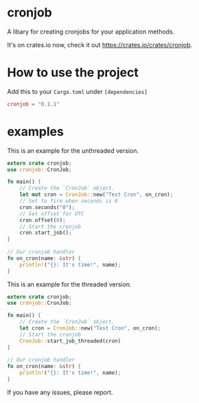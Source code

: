 # cronjob
A libary for creating cronjobs for your application methods.

It's on crates.io now, check it out https://crates.io/crates/cronjob.

How to use the project
======================

Add this to your `Cargo.toml` under `[dependencies]`
``` toml
cronjob = "0.1.1"
```

examples
==========
This is an example for the unthreaded version.

```Rust
extern crate cronjob;
use cronjob::CronJob;

fn main() {
    // Create the `CronJob` object.
    let mut cron = CronJob::new("Test Cron", on_cron);
    // Set to fire when seconds is 0
    cron.seconds("0");
    // Set offset for UTC
    cron.offset(0);
    // Start the cronjob
    cron.start_job();
}
    
// Our cronjob handler
fn on_cron(name: &str) {
    println!("{}: It's time!", name);
}
```

This is an example for the threaded version.

```Rust
extern crate cronjob;
use cronjob::CronJob;

fn main() {
    // Create the `CronJob` object.
    let cron = CronJob::new("Test Cron", on_cron);
    // Start the cronjob
    CronJob::start_job_threaded(cron)
}
    
// Our cronjob handler
fn on_cron(name: &str) {
    println!("{}: It's time!", name);
}
```

If you have any issues, please report.
